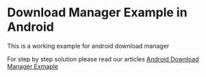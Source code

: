 # Download Manager Example in Android 
This is a working example for android download manager


For step by step solution please read our articles [Android Download Manager Exmaple](https://androidwave.com/android-download-manager-guide/)
